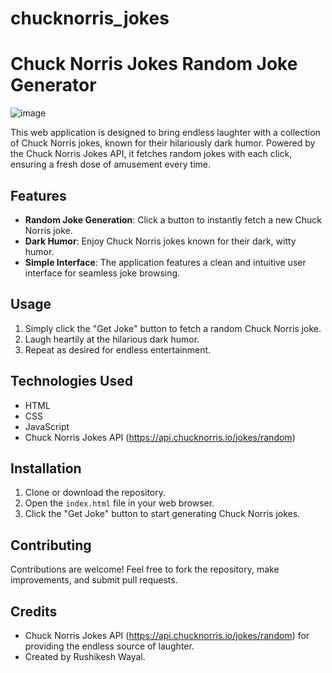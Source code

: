 # chucknorris_jokes
# Chuck Norris Jokes Random Joke Generator
![image](https://github.com/rushikeshwayal/chucknorris_jokes/assets/129503159/062ef9a8-4f1c-45b5-8c69-7ac570dc12ff)


This web application is designed to bring endless laughter with a collection of Chuck Norris jokes, known for their hilariously dark humor. Powered by the Chuck Norris Jokes API, it fetches random jokes with each click, ensuring a fresh dose of amusement every time.

## Features

- **Random Joke Generation**: Click a button to instantly fetch a new Chuck Norris joke.
- **Dark Humor**: Enjoy Chuck Norris jokes known for their dark, witty humor.
- **Simple Interface**: The application features a clean and intuitive user interface for seamless joke browsing.

## Usage

1. Simply click the "Get Joke" button to fetch a random Chuck Norris joke.
2. Laugh heartily at the hilarious dark humor.
3. Repeat as desired for endless entertainment.

## Technologies Used

- HTML
- CSS
- JavaScript
- Chuck Norris Jokes API (https://api.chucknorris.io/jokes/random)

## Installation

1. Clone or download the repository.
2. Open the `index.html` file in your web browser.
3. Click the "Get Joke" button to start generating Chuck Norris jokes.

## Contributing

Contributions are welcome! Feel free to fork the repository, make improvements, and submit pull requests.

## Credits

- Chuck Norris Jokes API (https://api.chucknorris.io/jokes/random) for providing the endless source of laughter.
- Created by Rushikesh Wayal.
